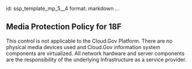 id: ssp_template_mp_5__4
format: markdown
...
## Media Protection Policy for 18F

This control is not applicable to the Cloud.Gov Platform. There are no physical media devices used and Cloud.Gov information system components are virtualized. All network hardware and server components are the responsibility of the underlying Infrastructure as a service provider.

